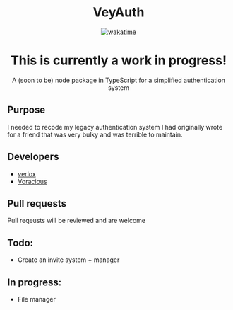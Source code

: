 <div align="center">

# VeyAuth

[![wakatime](https://wakatime.com/badge/user/0ccf7ed5-30a2-486d-8ea4-6b0ca58cd9c9/project/a7491882-9f08-4629-9011-5256d69e6a08.svg)](https://wakatime.com/badge/user/0ccf7ed5-30a2-486d-8ea4-6b0ca58cd9c9/project/a7491882-9f08-4629-9011-5256d69e6a08)

# This is currently a work in progress!
A (soon to be) node package in TypeScript for a simplified authentication system

</div>

## Purpose
I needed to recode my legacy authentication system I had originally wrote for a friend that was very bulky and was terrible to maintain.

## Developers
* [verlox](https://github.com/verlox)
* [Voracious](https://github.com/voraci0us)

## Pull requests
Pull reqeusts will be reviewed and are welcome

## Todo:
* Create an invite system + manager

## In progress:
* File manager